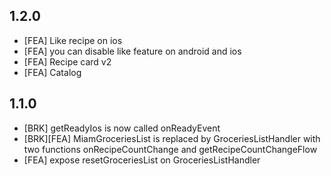 ## 1.2.0
- [FEA] Like recipe on ios
- [FEA] you can disable like feature on android and ios
- [FEA] Recipe card v2
- [FEA] Catalog

## 1.1.0
- [BRK] getReadyIos is now called onReadyEvent
- [BRK][FEA] MiamGroceriesList is replaced by GroceriesListHandler with two functions onRecipeCountChange and getRecipeCountChangeFlow
- [FEA] expose resetGroceriesList on GroceriesListHandler
